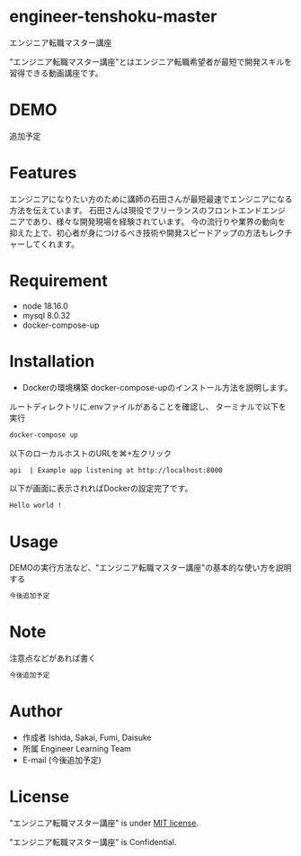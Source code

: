 # engineer-tenshoku-master

エンジニア転職マスター講座

"エンジニア転職マスター講座"とはエンジニア転職希望者が最短で開発スキルを習得できる動画講座です。


# DEMO

追加予定


# Features

エンジニアになりたい方のために講師の石田さんが最短最速でエンジニアになる方法を伝えています。
石田さんは現役でフリーランスのフロントエンドエンジニアであり、様々な開発現場を経験されています。
今の流行りや業界の動向を抑えた上で、初心者が身につけるべき技術や開発スピードアップの方法もレクチャーしてくれます。


# Requirement

* node 18.16.0
* mysql 8.0.32
* docker-compose-up

# Installation

* Dockerの環境構築
docker-compose-upのインストール方法を説明します。

ルートディレクトリに.envファイルがあることを確認し、
ターミナルで以下を実行
```bash
docker-compose up
```

以下のローカルホストのURLを⌘+左クリック
```bash
api  | Example app listening at http://localhost:8000
```

以下が画面に表示されればDockerの設定完了です。
```bash
Hello world !
```


# Usage

DEMOの実行方法など、"エンジニア転職マスター講座"の基本的な使い方を説明する

```bash
今後追加予定
```

# Note

注意点などがあれば書く
```bash
今後追加予定
```

# Author

* 作成者
Ishida, Sakai, Fumi, Daisuke
* 所属
Engineer Learning Team
* E-mail
(今後追加予定)

# License

"エンジニア転職マスター講座" is under [MIT license](https://).

"エンジニア転職マスター講座" is Confidential.